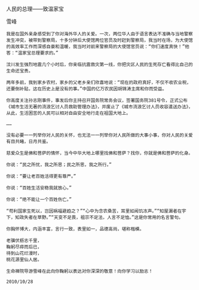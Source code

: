 人民的总理——致温家宝

雪峰


    我是在国外亲身感受到了你对海外华人的关爱。一次，两位华人由于语言表达不准确与当地警察发生冲突，被带到警察局，十多分钟后大使馆两位官员及时赶到警察局，我当时在场，为大使馆的高效率工作而深感自豪和温暖，我当时对前来警察局的大使馆官员说：“你们速度真快！”他答：“温家宝总理要求的。”

    汶川发生强烈地震几个小时后，你亲临抗震救灾第一线，你把灾区人民的生死存亡看得比自己的生命还宝贵。

    两年多前，我到家乡农村，家乡的父老乡亲们欣喜地说：“现在的政府真好，不仅不收农业税，还要倒补贴，这在历史上是没有的事。”中国的亿万农民因胡锦涛主席和你而受益。

    你高度关注孙志刚事件，事发后你主持召开国务院常务会议，签署国务院381号令，正式公布《城市生活无著的流浪乞讨人员救助管理办法》，并废止了《城市流浪乞讨人员收容遣送办法》，从此，生活困苦的人民可以相对自由安全地行走在祖国大地上。

    ……

    没有必要一一列举你对人民的关怀，也无法一一列举你对人民所做的大事小事，你对人民的关爱有目共睹，日月共鉴。

    慈爱众生是佛和菩萨的情怀，当今中华大地上哪里找佛和菩萨？找你，你就是佛和菩萨的化身。

    你说：“民之所忧，我之所思；民之所思，我之所行。”

    你说：“要让老百姓活得更有尊严。”

    你说：“百姓生活安稳我就放心。”

    你说：“绝不能让一个百姓伤亡。”

    “苟利国家生死以，岂因祸福避趋之？”“心中为念农桑苦，耳里如闻饥冻声。”“知屋漏者在宇下，知政失者在草野。”“天变不足畏，祖宗不足法，人言不足恤。”这是你常用的名言警句。

    你胸怀博大，内涵丰富，言行一致，表里如一，品德高尚，堪称楷模。

    老骥伏枥志千里，
    鞠躬尽瘁而后已，
    待到山花烂漫时，
    桃花源里仙人居。

    生命禅院导游雪峰在此向你鞠躬以表达对你深深的敬意！向你学习以励志！

    2010/10/28



